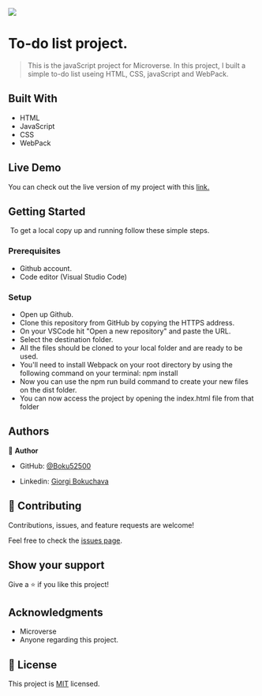 ![](https://img.shields.io/badge/Microverse-blueviolet)

# To-do list project.

> This is the javaScript project for Microverse. In this project, I built a simple to-do list useing HTML, CSS, javaScript and WebPack.

## Built With 

- HTML
- JavaScript
- CSS
- WebPack

## Live Demo

You can check out the live version of my project with this [link.](https://boku52500.github.io/leaderboard/)

## Getting Started

​
To get a local copy up and running follow these simple steps.
​

### Prerequisites

- Github account.
- Code editor (Visual Studio Code)
  

### Setup

- Open up Github.
- Clone this repository from GitHub by copying the HTTPS address.
- On your VSCode hit "Open a new repository" and paste the URL.
- Select the destination folder.
- All the files should be cloned to your local folder and are ready to be used.
- You'll need to install Webpack on your root directory by using the following command on your terminal: npm install
- Now you can use the npm run build command to create your new files on the dist folder.
- You can now access the project by opening the index.html file from that folder

## Authors

👤 **Author**

- GitHub: [@Boku52500](https://github.com/Boku52500)

- Linkedin: [Giorgi Bokuchava](https://www.linkedin.com/in/giorgi-bokuchava-430252240/)


## 🤝 Contributing

Contributions, issues, and feature requests are welcome!

Feel free to check the [issues page](../../issues/).

## Show your support

Give a ⭐️ if you like this project!

## Acknowledgments

- Microverse
- Anyone regarding this project.

## 📝 License

This project is [MIT](./LICENSE) licensed.
